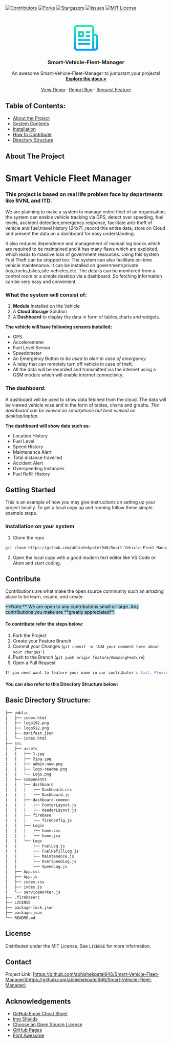 
<!-- PROJECT SHIELDS -->
<!--
*** I'm using markdown "reference style" links for readability.
*** Reference links are enclosed in brackets [ ] instead of parentheses ( ).
*** See the bottom of this document for the declaration of the reference variables
*** for contributors-url, forks-url, etc. This is an optional, concise syntax you may use.
*** https://www.markdownguide.org/basic-syntax/#reference-style-links
-->

[![Contributors][contributors-shield]][contributors-url]
[![Forks][forks-shield]][forks-url]
[![Stargazers][stars-shield]][stars-url]
[![Issues][issues-shield]][issues-url]
[![MIT License][license-shield]][license-url]



<!-- PROJECT LOGO -->
<br />
<p align="center">
  <a href="https://github.com/abhishekpatel946/Smart-Vehicle-Fleet-Manager/">
    <img src="images/logo-readme.png" alt="Logo" width="80" height="80">
  </a>

  <h3 align="center">Smart-Vehicle-Fleet-Manager</h3>

  <p align="center">
    An awesome Smart-Vehicle-Fleet-Manager to jumpstart your projects!
    <br />
    <a href="https://github.com/abhishekpatel946/Smart-Vehicle-Fleet-Manager"><strong>Explore the docs »</strong></a>
    <br />
    <br />
    <a href="https://github.com/abhishekpatel946/Smart-Vehicle-Fleet-Manager">View Demo</a>
    ·
    <a href="https://github.com/abhishekpatel946/Smart-Vehicle-Fleet-Manager/issues">Report Bug</a>
    ·
    <a href="https://github.com/abhishekpatel946/Smart-Vehicle-Fleet-Manager/issues">Request Feature</a>
  </p>
</p>

## Table of Contents:
* [About the Project](#about-the-project)
* [System Contents](#system-contents)
* [Installation](#installation)
* [How to Contribute](#contribution)
* [Directory Structure](#dir-str)

<!-- ABOUT THE PROJECT -->
<a name="about-the-project"></a>
## About The Project
<!--
[![Product Name Screen Shot][product-screenshot]](https://example.com)
-->
# Smart Vehicle Fleet Manager

### This project is based on real life problem face by departments like RVNL and ITD. 

We are planning to make a system to manage entire fleet of an organisation, the system can enable vehicle tracking via GPS, detect over speeding, fuel levels, accident detection,emergency response, facilitate anti-theft of vehicle and fuel,travel history [24x7] ,record this entire data, store on Cloud and present the data on a dashboard for easy understanding.

It also reduces dependence and management of manual log books which are required to be maintained and it has many flaws which are exploited, which leads to massive loss of government resources. 
Using this system Fuel Theft can be stopped too.
The system can also facilitate on-time vehicle maintenance.
It can  be installed on government/private bus,trucks,bikes,site-vehicles,etc.
The details can be monitored from a control room or a simple desktop via a dashboard.
So fetching information can be very easy and convenient.

<a name="system-contents"></a>
### What the system will consist of:
1. **Module** Installed on the Vehicle
2. A **Cloud Storage** Solution
3. A **Dashboard** to display the data in form of tables,charts and widgets.


**The vehicle will have following sensors installed:**
* GPS
* Accelerometer
* Fuel Level Sensor
* Speedometer
* An Emergency Button *to be used to alert in case of emergency*
* A relay that can remotely turn off vehicle in case of theft.
* All the data will be recorded and transmitted via the internet using a GSM module which will enable internet connectivity.

### **The dashboard:**

A dashboard will be used to show data fetched from the cloud. The data will be viewed vehicle wise and in the form of tables, charts and graphs.
*The dashboard can be viewed on smartphone but best viewed on desktop/laptop.*

**The dashboard will show data such as:**
* Location History
* Fuel Level
* Speed History
* Maintenance Alert
* Total distance travelled
* Accident Alert
* Overspeeding Instances
* Fuel Refill History





<!-- GETTING STARTED -->
## Getting Started

This is an example of how you may give instructions on setting up your project locally.
To get a local copy up and running follow these simple example steps.
<a name="installation"></a>
### Installation on your system

1. Clone the repo
```sh
git clone https://github.com/abhishekpatel946/Smart-Vehicle-Fleet-Manager.git
```
2. Open the local copy with a good modern text editor like VS Code or Atom and start coding. 

<a name="contribution"></a>
<!-- CONTRIBUTING -->
## Contribute

Contributions are what make the open source community such an amazing place to be learn, inspire, and create. 

<mark style="background-color: lightblue">
**Note:** We are open to any contributions small or large. 
Any contributions you make are **greatly appreciated**.
</mark>

#### To contribute refer the steps below:
1. Fork the Project
2. Create your Feature Branch 
3. Commit your Changes (`git commit -m 'Add your comment here about your changes'`)
4. Push to the Branch (`git push origin feature/AmazingFeature`)
5. Open a Pull Request

```sh
If you need want to feature your name in our contributer's list, Please mention that too
```
#### You can also refer to this Directory Structure below:
<a name="dir-str"></a>
## **Basic Directory Structure:**
```
├── public
│   ├── index.html
│   ├── logo192.png
│   ├── logo512.png
│   ├── manifest.json
│   └── index.html
├── src
│   ├── assets
|   |   ├── 1.jpg
|   |   ├── 2jpg.jpg
|   |   ├── admin-new.png
|   |   ├── logo-readme.png
|   |   └── Logo.png
│   ├── components
|   |   ├── dashboard
|   |   |   ├── Dashboard.css
|   |   |   └── Dashboard.js
|   |   ├── dashboard-common
|   |   |   ├── FooterLayout.js
|   |   |   └── HeaderLayout.js
|   |   ├── firebase
|   |   |   └── fireConfig.js
|   |   ├── Login
|   |   |   ├── home.css
|   |   |   └── home.jsx
|   |   └── Logs
|   |       ├── FuelLog.js
|   |       ├── FuelRefillLog.js
|   |       ├── Maintenence.js
|   |       ├── OverSpeedLog.js
|   |       └── SpeedLog.js
│   ├── App.css
│   ├── App.js
│   ├── index.css
│   ├── index.js
|   └── serviceWorker.js
├── .firebaserc
├── LICENSE
├── package-lock.json
├── package.json
└── README.md
```

<!-- LICENSE -->
## License

Distributed under the MIT License. See `LICENSE` for more information.



<!-- CONTACT -->
## Contact

Project Link: [https://github.com/abhishekpatel946/Smart-Vehicle-Fleet-Manager](https://github.com/abhishekpatel946/Smart-Vehicle-Fleet-Manager)



<!-- ACKNOWLEDGEMENTS -->
## Acknowledgements
* [GitHub Emoji Cheat Sheet](https://www.webpagefx.com/tools/emoji-cheat-sheet)
* [Img Shields](https://shields.io)
* [Choose an Open Source License](https://choosealicense.com)
* [GitHub Pages](https://pages.github.com)
* [Font Awesome](https://fontawesome.com)




<!-- MARKDOWN LINKS & IMAGES -->
<!-- https://www.markdownguide.org/basic-syntax/#reference-style-links -->
[contributors-shield]: https://img.shields.io/github/contributors/abhishekpatel946/Smart-Vehicle-Fleet-Manager.svg?style=flat-square
[contributors-url]: https://github.com/abhishekpatel946/Smart-Vehicle-Fleet-Manager//graphs/contributors
[forks-shield]: https://img.shields.io/github/forks/abhishekpatel946/Smart-Vehicle-Fleet-Manager.svg?style=flat-square
[forks-url]: https://github.com/abhishekpatel946/Smart-Vehicle-Fleet-Manager//network/members
[stars-shield]: https://img.shields.io/github/stars/abhishekpatel946/Smart-Vehicle-Fleet-Manager.svg?style=flat-square
[stars-url]: https://github.com/abhishekpatel946/Smart-Vehicle-Fleet-Manager//stargazers
[issues-shield]: https://img.shields.io/github/issues/abhishekpatel946/Smart-Vehicle-Fleet-Manager.svg?style=flat-square
[issues-url]: https://github.com/abhishekpatel946/Smart-Vehicle-Fleet-Manager//issues
[license-shield]: https://img.shields.io/github/license/abhishekpatel946/Smart-Vehicle-Fleet-Manager.svg?style=flat-square
[license-url]: https://github.com/abhishekpatel946/Smart-Vehicle-Fleet-Manager//blob/master/LICENSE
[product-screenshot]: images/screenshot.png
